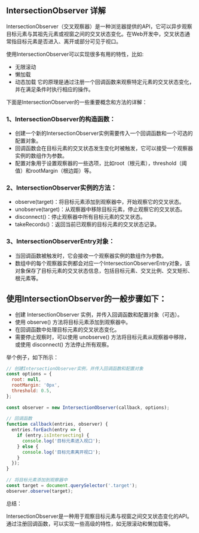 

## IntersectionObserver 详解

IntersectionObserver（交叉观察器）是一种浏览器提供的API，它可以异步观察目标元素与其祖先元素或视窗之间的交叉状态变化。在Web开发中，交叉状态通常指目标元素是否进入、离开或部分可见于视口。


使用IntersectionObserver可以实现很多有用的特性，比如:
- 无限滚动
- 懒加载
- 动态加载
它的原理是通过注册一个回调函数来观察特定元素的交叉状态变化，并在满足条件时执行相应的操作。


下面是IntersectionObserver的一些重要概念和方法的详解：

### 1、IntersectionObserver的构造函数：

- 创建一个新的IntersectionObserver实例需要传入一个回调函数和一个可选的配置对象。
- 回调函数会在目标元素的交叉状态发生变化时被触发，它可以接受一个观察器实例的数组作为参数。
- 配置对象用于设置观察器的一些选项，比如root（根元素），threshold（阈值）和rootMargin（根边距）等。


### 2、IntersectionObserver实例的方法：

- observe(target)：将目标元素添加到观察器中，开始观察它的交叉状态。
- unobserve(target)：从观察器中移除目标元素，停止观察它的交叉状态。
- disconnect()：停止观察器中所有目标元素的交叉状态。
- takeRecords()：返回当前已观察的目标元素的交叉状态记录。


### 3、IntersectionObserverEntry对象：

- 当回调函数被触发时，它会接收一个观察器实例的数组作为参数。
- 数组中的每个观察器实例都会对应一个IntersectionObserverEntry对象，该对象保存了目标元素的交叉状态信息，包括目标元素、交叉比例、交叉矩形、根元素等。


## 使用IntersectionObserver的一般步骤如下：

+ 创建 IntersectionObserver 实例，并传入回调函数和配置对象（可选）。
+ 使用 observe() 方法将目标元素添加到观察器中。
+ 在回调函数中处理目标元素的交叉状态变化。
+ 需要停止观察时，可以使用 unobserve() 方法将目标元素从观察器中移除，或使用 disconnect() 方法停止所有观察。

举个例子，如下所示：

```javascript
// 创建IntersectionObserver实例，并传入回调函数和配置对象
const options = {
  root: null,
  rootMargin: '0px',
  threshold: 0.5,
};
 
const observer = new IntersectionObserver(callback, options);
 
// 回调函数
function callback(entries, observer) {
  entries.forEach(entry => {
    if (entry.isIntersecting) {
      console.log('目标元素进入视口');
    } else {
      console.log('目标元素离开视口');
    }
  });
}
 
// 将目标元素添加到观察器中
const target = document.querySelector('.target');
observer.observe(target);
```

总结：

IntersectionObserver是一种用于观察目标元素与视窗之间交叉状态变化的API。通过注册回调函数，可以实现一些高级的特性，如无限滚动和懒加载等。